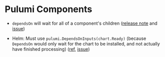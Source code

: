 # Pulumi Components

* `dependsOn` will wait for all of a component's children ([release note](https://www.pulumi.com/blog/pulumi-release-notes-m60/#dependson-now-works-for-pulumi-component-packages-and-more) and [issue](https://github.com/pulumi/pulumi/issues/7542))

* Helm: Must use `pulumi.DependsOnInputs(chart.Ready)` (because `DependsOn` would only wait for the chart to be installed, and not actually have finished processing) ([ref](https://www.pulumi.com/registry/packages/kubernetes/api-docs/helm/v3/chart/#depend-on-a-chart-resource), [issue](https://github.com/pulumi/pulumi-kubernetes/issues/861))